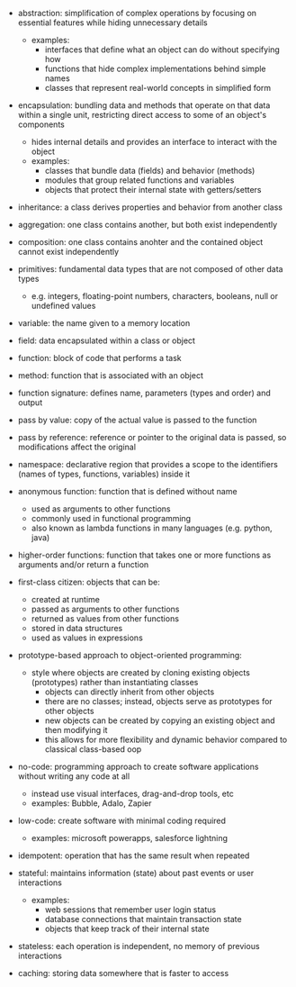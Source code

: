 
- abstraction: simplification of complex operations by focusing on essential features while hiding unnecessary details
  - examples:
    - interfaces that define what an object can do without specifying how
    - functions that hide complex implementations behind simple names
    - classes that represent real-world concepts in simplified form
- encapsulation: bundling data and methods that operate on that data within a single unit, restricting direct access to some of an object's components
  - hides internal details and provides an interface to interact with the object
  - examples:
    - classes that bundle data (fields) and behavior (methods)
    - modules that group related functions and variables
    - objects that protect their internal state with getters/setters

- inheritance: a class derives properties and behavior from another class
- aggregation: one class contains another, but both exist independently
- composition: one class contains anohter and the contained object cannot exist independently

- primitives: fundamental data types that are not composed of other data types
  - e.g. integers, floating-point numbers, characters, booleans, null or undefined values

- variable: the name given to a memory location
- field: data encapsulated within a class or object

- function: block of code that performs a task
- method: function that is associated with an object

- function signature: defines name, parameters (types and order) and output

- pass by value: copy of the actual value is passed to the function
- pass by reference: reference or pointer to the original data is passed, so modifications affect the original

- namespace: declarative region that provides a scope to the identifiers (names of types, functions, variables) inside it
- anonymous function: function that is defined without name
  - used as arguments to other functions
  - commonly used in functional programming
  - also known as lambda functions in many languages (e.g. python, java)

- higher-order functions: function that takes one or more functions as arguments and/or return a function
- first-class citizen: objects that can be:
  - created at runtime
  - passed as arguments to other functions
  - returned as values from other functions
  - stored in data structures
  - used as values in expressions

- prototype-based approach to object-oriented programming:
  - style where objects are created by cloning existing objects (prototypes) rather than instantiating classes
    - objects can directly inherit from other objects
    - there are no classes; instead, objects serve as prototypes for other objects
    - new objects can be created by copying an existing object and then modifying it
    - this allows for more flexibility and dynamic behavior compared to classical class-based oop

- no-code: programming approach to create software applications without writing any code at all
  - instead use visual interfaces, drag-and-drop tools, etc
  - examples: Bubble, Adalo, Zapier
- low-code: create software with minimal coding required
  - examples: microsoft powerapps, salesforce lightning

- idempotent: operation that has the same result when repeated

- stateful: maintains information (state) about past events or user interactions
  - examples:
    - web sessions that remember user login status
    - database connections that maintain transaction state
    - objects that keep track of their internal state
- stateless: each operation is independent, no memory of previous interactions

- caching: storing data somewhere that is faster to access
